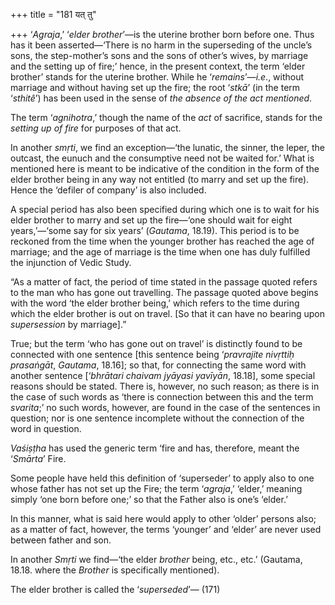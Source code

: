 +++
title = "181 यत् तु"

+++
‘*Agraja*,’ ‘*elder brother*’—is the uterine brother born before one.
Thus has it been asserted—‘There is no harm in the superseding of the
uncle’s sons, the step-mother’s sons and the sons of other’s wives, by
marriage and the setting up of fire;’ hence, in the present context, the
term ‘elder brother’ stands for the uterine brother. While he
‘*remains*’—*i.e*., without marriage and without having set up the fire;
the root ‘*stkā*’ (in the term ‘*sthitê*’) has been used in the sense of
*the absence of the act mentioned*.

The term ‘*agnihotra*,’ though the name of the *act* of sacrifice,
stands for the *setting up of fire* for purposes of that act.

In another *smṛti*, we find an exception—‘the lunatic, the sinner, the
leper, the outcast, the eunuch and the consumptive need not be waited
for.’ What is mentioned here is meant to be indicative of the condition
in the form of the elder brother being in any way not entitled (to marry
and set up the fire). Hence the ‘defiler of company’ is also included.

A special period has also been specified during which one is to wait for
his elder brother to marry and set up the fire—‘one should wait for
eight years,’—‘some say for six years’ (*Gautama*, 18.19). This period
is to be reckoned from the time when the younger brother has reached the
age of marriage; and the age of marriage is the time when one has duly
fulfilled the injunction of Vedic Study.

“As a matter of fact, the period of time stated in the passage quoted
refers to the man who has gone out travelling. The passage quoted above
begins with the word ‘the elder brother being,’ which refers to the time
during which the elder brother is out on travel. \[So that it can have
no bearing upon *supersession* by marriage\].”

True; but the term ‘who has gone out on travel’ is distinctly found to
be connected with one sentence \[this sentence being ‘*pravrajite
nivṛttiḥ prasaṅgāt*, *Gautama*, 18.16\]; so that, for connecting the
same word with another sentence \[‘*bhrātari chaivam jyāyasi yavīyān*,
18.18\], some special reasons should be stated. There is, however, no
such reason; as there is in the case of such words as ‘there is
connection between this and the term *svarita*;’ no such words, however,
are found in the case of the sentences in question; nor is one sentence
incomplete without the connection of the word in question.

*Vaśiṣṭha* has used the generic term ‘fire and has, therefore, meant the
‘*Smārta*’ Fire.

Some people have held this definition of ‘superseder’ to apply also to
one whose father has not set up the Fire; the term ‘*agraja*,’ ‘elder,’
meaning simply ‘one born before one;’ so that the Father also is one’s
‘elder.’

In this manner, what is said here would apply to other ‘older’ persons
also; as a matter of fact, however, the terms ‘younger’ and ‘elder’ are
never used between father and son.

In another *Smṛti* we find—‘the elder *brother* being, etc., etc.’
(Gautama, 18.18. where the *Brother* is specifically mentioned).

The elder brother is called the ‘*superseded*’— (171)


